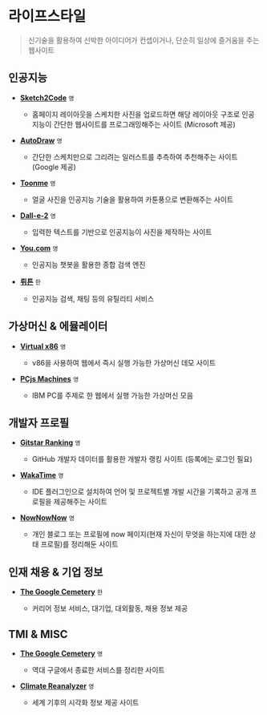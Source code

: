 # 라이프스타일

> 신기술을 활용하여 신박한 아이디어가 컨셉이거나, 단순히 일상에 즐거움을 주는 웹사이트

## 인공지능

- **[Sketch2Code](https://sketch2code.azurewebsites.net)** `영`

  - 홈페이지 레이아웃을 스케치한 사진을 업로드하면 해당 레이아웃 구조로 인공지능이 간단한 웹사이트를 프로그래밍해주는 사이트 (Microsoft 제공)

- **[AutoDraw](https://www.autodraw.com)** `영`

  - 간단한 스케치만으로 그리려는 일러스트를 추측하여 추천해주는 사이트 (Google 제공)

- **[Toonme](https://toonme.com)** `영`

  - 얼굴 사진을 인공지능 기술을 활용하여 카툰풍으로 변환해주는 사이트

- **[Dall-e-2](https://openai.com/dall-e-2)** `영`

  - 입력한 텍스트를 기반으로 인공지능이 사진을 제작하는 사이트

- **[You.com](https://you.com)** `영`

  - 인공지능 챗봇을 활용한 종합 검색 엔진

- **[뤼튼](https://wrtn.ai)** `한`

  - 인공지능 검색, 채팅 등의 유틸리티 서비스

## 가상머신 & 에뮬레이터

- **[Virtual x86](https://copy.sh/v86)** `영`

  - v86을 사용하여 웹에서 즉시 실행 가능한 가상머신 데모 사이트

- **[PCjs Machines](https://www.pcjs.org)** `영`

  - IBM PC를 주제로 한 웹에서 실행 가능한 가상머신 모음

## 개발자 프로필

- **[Gitstar Ranking](https://gitstar-ranking.com)** `영`

  - GitHub 개발자 데이터를 활용한 개발자 랭킹 사이트 (등록에는 로그인 필요)

- **[WakaTime](https://wakatime.com)** `영`

  - IDE 플러그인으로 설치하여 언어 및 프로젝트별 개발 시간을 기록하고 공개 프로필을 제공해주는 사이트

- **[NowNowNow](https://nownownow.com)** `영`

  - 개인 블로그 또는 프로필에 now 페이지(현재 자신이 무엇을 하는지에 대한 상태 프로필)를 정리해둔 사이트

## 인재 채용 & 기업 정보

- **[The Google Cemetery](https://www.theteams.kr)** `한`

  - 커리어 정보 서비스, 대기업, 대외활동, 채용 정보 제공

## TMI & MISC

- **[The Google Cemetery](https://gcemetery.co)** `영`

  - 역대 구글에서 종료한 서비스를 정리한 사이트

- **[Climate Reanalyzer](https://climatereanalyzer.org)** `영`

  - 세계 기후의 시각화 정보 제공 사이트
